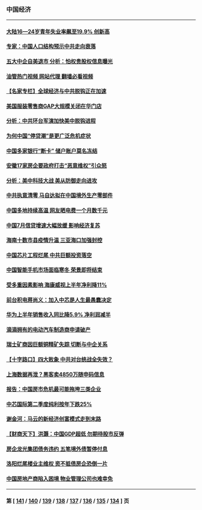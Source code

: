 ### 中国经济
---
#### [大陆16—24岁青年失业率飙至19.9% 创新高](../../pages/ncid283/n13802859.md?08151645) 
#### [专家：中国人口结构预示中共走向衰落](../../pages/ncid283/n13802752.md?08151645) 
#### [五大中企自美退市 分析：怕权贵股权信息曝光](../../pages/ncid283/n13802666.md?08151645) 
#### [油管热门视频 网站代理 翻墙必看视频](http://209.222.30.114:81/youtube.html?08151645)
#### [【名家专栏】全球经济与中共脱钩正在加速](../../pages/ncid283/n13802363.md?08151645) 
#### [美国服装零售商GAP大规模关闭在华门店](../../pages/ncid283/n13802574.md?08151645) 
#### [分析：中共环台军演加快美中脱钩进程](../../pages/ncid283/n13801526.md?08151645) 
#### [为何中国“停贷潮”是更广泛危机症状](../../pages/ncid283/n13800054.md?08151645) 
#### [中国多家银行“断卡” 储户账户莫名冻结](../../pages/ncid283/n13802243.md?08151645) 
#### [安徽17家房企要政府打击“恶意维权”引众怒](../../pages/ncid283/n13802030.md?08151645) 
#### [分析：美中科技大战 美从防御走向进攻](../../pages/ncid283/n13802014.md?08151645) 
#### [中共执意清零 马自达拟在中国境外生产零部件](../../pages/ncid283/n13801960.md?08151645) 
#### [中国多地持续高温 网友晒电费一个月数千元](../../pages/ncid283/n13801760.md?08151645) 
#### [中国7月信贷增速大幅放缓 影响经济复苏](../../pages/ncid283/n13801724.md?08151645) 
#### [海南十数市县疫情升温 三亚海口加强封控](../../pages/ncid283/n13801700.md?08151645) 
#### [中国芯片工程烂尾 中共巨额投资落空](../../pages/ncid283/n13801643.md?08151645) 
#### [中国智能手机市场面临寒冬 荣景即将结束](../../pages/ncid283/n13801545.md?08151645) 
#### [受多重因素影响 海康威视上半年净利降11%](../../pages/ncid283/n13801401.md?08151645) 
#### [前台积电蒋尚义：加入中芯是人生最愚蠢决定](../../pages/ncid283/n13801241.md?08151645) 
#### [华为上半年销售收入同比降5.9% 净利润减半](../../pages/ncid283/n13801088.md?08151645) 
#### [滴滴拥有的电动汽车制造商申请破产](../../pages/ncid283/n13801170.md?08151645) 
#### [瑞士矿商因巨额铜精矿失踪 切断与中企关系](../../pages/ncid283/n13801089.md?08151645) 
#### [【十字路口】四大败象 中共对台统战全失效？](../../pages/ncid283/n13800353.md?08151645) 
#### [上海数据再泄？黑客卖4850万随申码信息](../../pages/ncid283/n13800999.md?08151645) 
#### [报告：中国房市危机最可能拖垮三类企业](../../pages/ncid283/n13800902.md?08151645) 
#### [中芯国际第二季度纯利按年下跌25%](../../pages/ncid283/n13800851.md?08151645) 
#### [谢金河：马云的新经济创富模式走到末路](../../pages/ncid283/n13800757.md?08151645) 
#### [【财商天下】洪灏：中国GDP超低 勿期待股市反弹](../../pages/ncid283/n13800467.md?08151645) 
#### [房企龙光集团债务违约 五笔境外债暂停付息](../../pages/ncid283/n13800595.md?08151645) 
#### [洛阳烂尾楼业主维权 资不抵债房企恐倒一片](../../pages/ncid283/n13800302.md?08151645) 
#### [中国房地产商陷入困境 物业管理公司也难幸免](../../pages/ncid283/n13799820.md?08151645) 

---
#### 第 [ [141](./141.md?08151645) / [140](./140.md?08151645) / [139](./139.md?08151645) / [138](./138.md?08151645) / [137](./137.md?08151645) / [136](./136.md?08151645) / [135](./135.md?08151645) / [134](./134.md?08151645) ] 页
